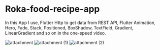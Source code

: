 # Roka-food-recipe-app
In this App I use, Flutter Http to get data from REST API, Flutter Animation, Hero, Fade, Stack, Positioned, BoxShadow, TextField, Gradient, LinearGradient and so on in the one-speed video.

![attachment](https://user-images.githubusercontent.com/48721096/70390875-ffb9d380-1983-11ea-977b-d803ebff907c.jpg)
![attachment (1)](https://user-images.githubusercontent.com/48721096/70390877-02b4c400-1984-11ea-8725-e156d3bb743d.jpg)
![attachment (2)](https://user-images.githubusercontent.com/48721096/70390879-05171e00-1984-11ea-9d06-a6f3edd95258.jpg)

